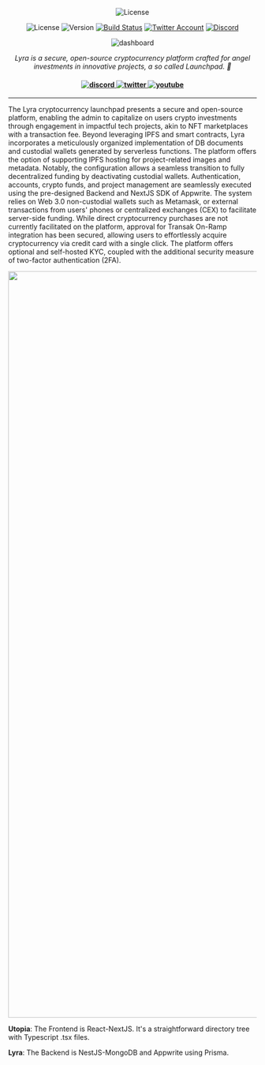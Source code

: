<p align="center">
<img src="https://github.com/zdanl/lyra/assets/114028070/ff9c69f4-8ecd-42bd-9342-e4f06b8af5de" alt="License" />
</p>

<p align="center">
<img src="https://img.shields.io/github/license/appwrite/sdk-for-web.svg?style=flat-square" alt="License" />
<img src="https://img.shields.io/badge/api%20version-1.4.12-blue.svg?style=flat-square" alt="Version" />
<a href="https://travis-ci.com/appwrite/sdk-generator"><img src="https://img.shields.io/travis/com/appwrite/sdk-generator?style=flat-square" alt="Build Status" /></a>
<a href="https://twitter.com/appwrite"><img src="https://img.shields.io/twitter/follow/appwrite?color=00acee&amp;label=twitter&amp;style=flat-square" alt="Twitter Account" /></a>
<a href="https://appwrite.io/discord"><img src="https://img.shields.io/discord/564160730845151244?label=discord&amp;style=flat-square" alt="Discord" /></a></p>
</p>



<p align="center">
    <img src="https://github.com/zdanl/lyra/assets/114028070/e7cd4040-c97f-44fe-a487-9473481c0788" alt="dashboard"/>

</p>

<p align="center">
  <i> Lyra is a secure, open-source cryptocurrency platform crafted for angel investments in innovative projects, a so called
      Launchpad. 🚀</i>
</p>

<h4 align="center">
  <a href="https://amplication.com/discord">
    <img src="https://img.shields.io/badge/discord-7289da.svg?style=flat-square" alt="discord">
  </a>
  <a href="https://twitter.com/amplication">
    <img src="https://img.shields.io/badge/twitter-18a1d6.svg?style=flat-square" alt="twitter">
  </a>
  <a href="https://www.youtube.com/c/Amplicationcom">
    <img src="https://img.shields.io/badge/youtube-d95652.svg?style=flat-square&" alt="youtube">
  </a>
</h4>

---

The Lyra cryptocurrency launchpad presents a secure and open-source platform, enabling the admin to capitalize on users crypto investments through engagement in impactful tech projects, akin to NFT marketplaces with a transaction fee. Beyond leveraging IPFS and smart contracts, Lyra incorporates a meticulously organized implementation of DB documents and custodial wallets generated by serverless functions. The platform offers the option of supporting IPFS hosting for project-related images and metadata. Notably, the configuration allows a seamless transition to fully decentralized funding by deactivating custodial wallets. Authentication, accounts, crypto funds, and project management are seamlessly executed using the pre-designed Backend and NextJS SDK of Appwrite. The system relies on Web 3.0 non-custodial wallets such as Metamask, or external transactions from users' phones or centralized exchanges (CEX) to facilitate server-side funding. While direct cryptocurrency purchases are not currently facilitated on the platform, approval for Transak On-Ramp integration has been secured, allowing users to effortlessly acquire cryptocurrency via credit card with a single click. The platform offers optional and self-hosted KYC, coupled with the additional security measure of two-factor authentication (2FA).

<p align="center">
<img width="1514" alt="Screenshot 2023-11-25 at 14 19 07" src="https://github.com/zdanl/lyra/assets/114028070/983f0d1f-4093-478c-af93-b50d6d26722f">
</p>

**Utopia**: The Frontend is React-NextJS. It's a straightforward directory tree with Typescript .tsx files. 

**Lyra**: The Backend is NestJS-MongoDB and Appwrite using Prisma.

